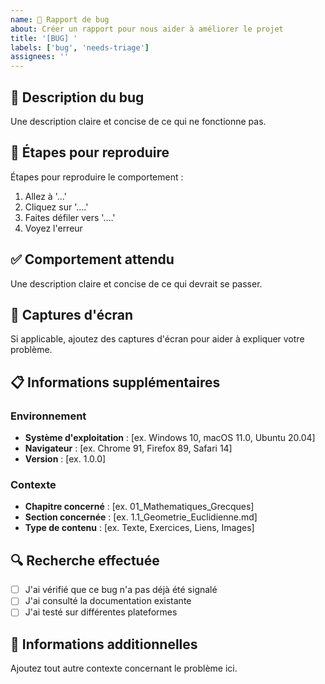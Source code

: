 ```yaml
---
name: 🐛 Rapport de bug
about: Créer un rapport pour nous aider à améliorer le projet
title: '[BUG] '
labels: ['bug', 'needs-triage']
assignees: ''
---
```


## 🐛 Description du bug

Une description claire et concise de ce qui ne fonctionne pas.

## 🔄 Étapes pour reproduire

Étapes pour reproduire le comportement :

1. Allez à '...'
2. Cliquez sur '....'
3. Faites défiler vers '....'
4. Voyez l'erreur

## ✅ Comportement attendu

Une description claire et concise de ce qui devrait se passer.

## 📸 Captures d'écran

Si applicable, ajoutez des captures d'écran pour aider à expliquer votre problème.

## 📋 Informations supplémentaires

### Environnement
- **Système d'exploitation** : [ex. Windows 10, macOS 11.0, Ubuntu 20.04]
- **Navigateur** : [ex. Chrome 91, Firefox 89, Safari 14]
- **Version** : [ex. 1.0.0]

### Contexte
- **Chapitre concerné** : [ex. 01_Mathematiques_Grecques]
- **Section concernée** : [ex. 1.1_Geometrie_Euclidienne.md]
- **Type de contenu** : [ex. Texte, Exercices, Liens, Images]

## 🔍 Recherche effectuée

- [ ] J'ai vérifié que ce bug n'a pas déjà été signalé
- [ ] J'ai consulté la documentation existante
- [ ] J'ai testé sur différentes plateformes

## 📝 Informations additionnelles

Ajoutez tout autre contexte concernant le problème ici.
